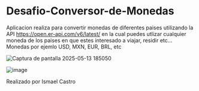 # Desafio-Conversor-de-Monedas

Aplicacion realiza para convertir monedas de diferentes paises utilizando  la API https://open.er-api.com/v6/latest/ en la cual puedes utlizar cualquier moneda de los paises en que estes interesado a viajar, residir etc... Monedas por ejemlo USD, MXN, EUR, BRL, etc

![Captura de pantalla 2025-05-13 185050](https://github.com/user-attachments/assets/1a757964-0ad6-4e76-b5ef-267b0bbd41c2)

![image](https://github.com/user-attachments/assets/f04a4b57-758c-4d90-a631-ee3b4f37c49d)


Realizado por Ismael Castro
